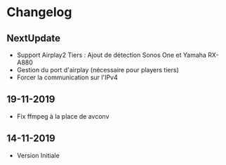 
Changelog
=========

NextUpdate
-------------
* Support Airplay2 Tiers : Ajout de détection Sonos One et Yamaha RX-A880
* Gestion du port d'airplay (nécessaire pour players tiers)
* Forcer la communication sur l'IPv4

19-11-2019
-------------

* Fix ffmpeg à la place de avconv

14-11-2019
-------------

* Version Initiale
